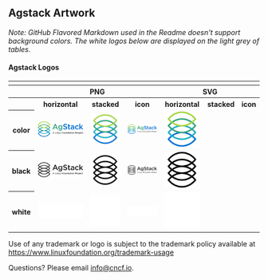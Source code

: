 ## Agstack Artwork

*Note: GitHub Flavored Markdown used in the Readme doesn't support background colors. The white logos below are displayed on the light grey of tables.*


#### Agstack Logos

<table>
    <tr>
        <th colspan="7"></th>
    </tr>
    <tr>
        <th></th>
        <th colspan="3">PNG</th>
        <th colspan="3">SVG</th>
    </tr>
    <tr>
        <th></th>
        <th>horizontal</th>
        <th>stacked</th>
        <th>icon</th>
        <th>horizontal</th>
        <th>stacked</th>
        <th>icon</th>
    </tr>
    <tr>
        <th>color</th>
        <td><img src="agstack/horizontal/color/agstack-color.png" width="200"></td>
        <td><img src="agstack/icon/color/agstack-icon-color.png" width="95"></td>
        <td><img src="agstack/horizontal/color/agstack-color.svg" width="200"></td>
        <td><img src="agstack/icon/color/agstack-icon-color.svg" width="95"></td>
    </tr>
    <tr>
        <th>black</th>
        <td><img src="agstack/horizontal/black/agstack-black.png" width="200"></td>
        <td><img src="agstack/icon/black/agstack-icon-black.png" width="95"></td>
        <td><img src="agstack/horizontal/black/agstack-black.svg" width="200"></td>
        <td><img src="agstack/icon/black/agstack-icon-black.svg" width="95"></td>
    </tr>
    <tr>
        <th>white</th>
        <td><img src="agstack/horizontal/white/agstack-white.png" width="200"></td>
        <td><img src="agstack/icon/white/agstack-icon-white.png" width="95"></td>
        <td><img src="agstack/horizontal/white/agstack-white.svg" width="200"></td>
        <td><img src="agstack/icon/white/agstack-icon-white.svg" width="95"></td>
    </tr>
</table>

Use of any trademark or logo is subject to the trademark policy available at https://www.linuxfoundation.org/trademark-usage

Questions? Please email [info@cncf.io](mailto:info@cncf.io).
